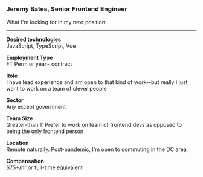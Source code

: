 ### Jeremy Bates, Senior Frontend Engineer

What I'm looking for in my next position:

<hr>

**<ins>Desired technologies</ins>**
<br>
JavaScript, TypeScript, Vue

**Employment Type**
<br>
FT Perm or year+ contract 

**Role**
<br>
I have lead experience and am open to that kind of work--but really I just want to work on a team of clever people

**Sector**
<br>
Any except government 

**Team Size**
<br>
Greater-than 1: Prefer to work on team of frontend devs as opposed to being the only frontend person 

**Location**
<br>
Remote naturally. Post-pandemic, I'm open to commuting in the DC area

**Compensation**
<br>
$75+/hr or full-time equivalent   

